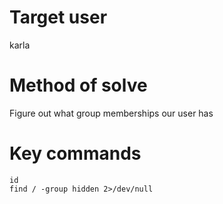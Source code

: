 # Target user
karla
# Method of solve
Figure out what group memberships our user has
# Key commands
```
id
find / -group hidden 2>/dev/null
```
